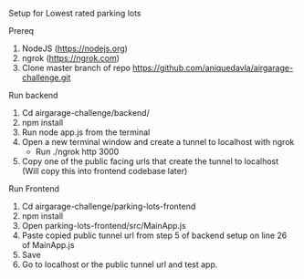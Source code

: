 Setup for Lowest rated parking lots

Prereq
1. NodeJS (https://nodejs.org)
2. ngrok (https://ngrok.com)
3. Clone master branch of repo https://github.com/aniquedavla/airgarage-challenge.git  

Run backend 
1. Cd airgarage-challenge/backend/
2. npm install 
3. Run node app.js from the terminal
4. Open a new terminal window and create a tunnel to localhost with ngrok
	- Run ./ngrok http 3000 
5. Copy one of the public facing urls that create the tunnel to localhost (Will copy this into frontend codebase later)

Run Frontend
1. Cd airgarage-challenge/parking-lots-frontend
2. npm install 
3. Open parking-lots-frontend/src/MainApp.js
4. Paste copied public tunnel url from step 5 of backend setup on line 26 of MainApp.js
5. Save 
6. Go to localhost or the public tunnel url and test app. 

